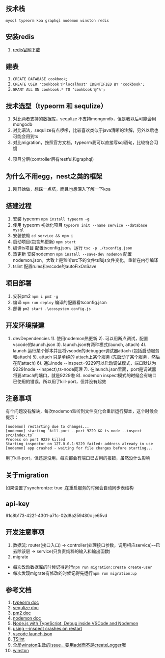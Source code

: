 
## 技术栈
`mysql typeorm koa graphql nodemon winston redis`
## 安装redis
1. [redis官网下载](https://redis.io/download)
## 建表
1. `CREATE DATABASE cookbook;`
2. `CREATE USER 'cookbook'@'localhost' IDENTIFIED BY 'cookbook';`
3. `GRANT ALL ON cookbook.* TO 'cookbook'@'%';`
## 技术选型（typeorm 和 sequlize）
1. 对比两者支持的数据库，sequlize 不支持mongondb，但是我以后可能会用mongodb
2. 对比语法，sequlize有点啰嗦，比较喜欢类似于java清晰的注解，另外以后也可能会用到ts
3. 对比migration，按照官方文档，typeorm我可以直接写sql语句，比较符合习惯
<!-- （虽然typeorm可以将createConection在启动的时候连接，用的时候getConection就可以了）   -->
4. 项目分层(controller层有restful和graphql)
## 为什么不用egg，nest之类的框架
1. 刚开始做，想踩一点坑，而且也想深入了解一下koa
## 搭建过程
1. 安装 typeorm
`npm install typeorm -g`
2. 使用 typeorm 初始化项目
`typeorm init --name service --database mysql`
3. 安装依赖
`cd service && npm i`
4. 启动项目(包含热更新)
`npm start`
7. 编译ts项目
配置tsconfig.json，运行 `tsc -p ./tsconfig.json`
8. 热更新
安装nodemon `npm install --save-dev nodemon`
配置nodemon.json，大致上是监听src下的文件ts和js文件变化，重新在内存编译
9. tslint
配置rules和vscode的autoFixOnSave
## 项目部署
1. 安装pm2
`npm i pm2 -g`
2. 编译
`npm run deploy`  编译的配置看tsconfig.json
3. 部署
`pm2 start .\ecosystem.config.js`
## 开发环境搭建
1. devDependencies
  1). 使用nodemon热更新
  2). 可以用断点调试，配置vscode的launch.json
  3). launch.json有两种模式(launch, attach)
  4). launch 运行某个脚本并且将vscode的debugger调试器attach (包括启动服务和attach)
  5). attach 只是单纯的 attach上某个服务 (先启动了某个服务，然后在配attach)
  6). 通过node --inspect=9229可以启动调试模式，端口默认为9229(node --inspect),ts-node同理
  7). 在launch.json里面，port是调试器将要attach的端口，就是9229啦
  8). nodemon inspect模式的时候会有端口已使用的错误，所以用了kill-port，但并没有起效
## 注意事项
有个问题没有解决，每次nodemon监听到文件变化会重新运行脚本，这个时候会提示：
```
[nodemon] restarting due to changes...
[nodemon] starting `kill-port --port 9229 && ts-node --inspect src/index.ts`
Process on port 9229 killed
Starting inspector on 127.0.0.1:9229 failed: address already in use
[nodemon] app crashed - waiting for file changes before starting...
```
用了kill-port，但还是没用，每次都会有端口已占用的报错，虽然没什么影响
## 关于migration
如果设置了synchronize: true ,在重启服务的时候会自动同步表结构
## api-key
61c8b173-422f-4301-a71c-02d8a259480c
je65vd
## 开发注意事项
1. 数据流: router(接口入口) -> controller(处理接口参数，调用相应service)--已去除该层 -> service(只负责纯粹的输入和输出函数)
2. migrate
* 每次改动数据库的时候记得运行`npm run migration:create create-user`
* 每次发现migrate有修改的时候记得先运行`npm run migration:up`
## 参考文档
1. [typeorm doc](http://typeorm.cn)
2. [sequlize doc](http://docs.sequelizejs.com/manual/migrations.html)
3. [pm2 doc](https://pm2.io/doc/zh/runtime/overview/)
4. [nodemon doc](https://github.com/remy/nodemon#nodemon)
5. [Node.js with TypeScript, Debug inside VSCode and Nodemon](https://dev.to/oieduardorabelo/nodejs-with-typescript-debug-inside-vscode-and-nodemon-23o7)
6. [using --inspect crashes on restart](https://github.com/JacksonGariety/gulp-nodemon/issues/139)
7. [vscode launch.json](https://code.visualstudio.com/docs/editor/debugging)
8. [TSlint](https://palantir.github.io/tslint/)
9. [全局winston生效的issue，要用add而不是createLogger哦](https://github.com/winstonjs/winston/issues/802)
10. [winston](https://github.com/winstonjs/winston#formats)